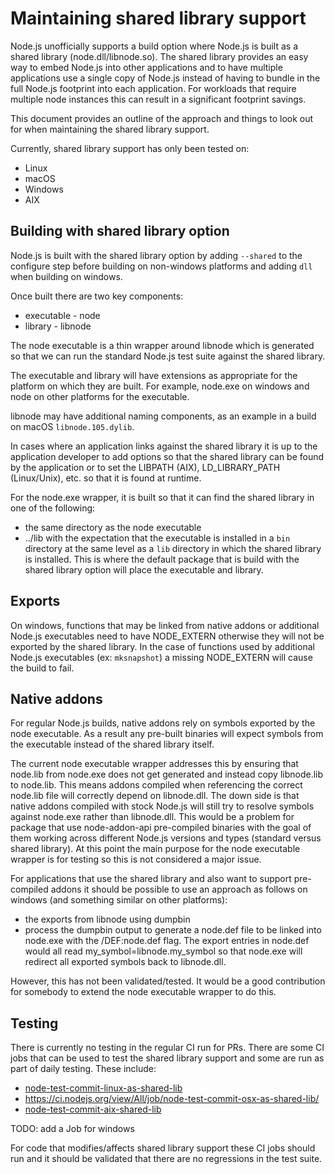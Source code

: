 # Maintaining shared library support

Node.js unofficially supports a build option where Node.js is built as
a shared library (node.dll/libnode.so). The shared library provides
an easy way to embed Node.js into other applications and to
have multiple applications use a single copy of Node.js instead
of having to bundle in the full Node.js footprint into each application.
For workloads that require multiple node instances this can result
in a significant footprint savings.

This document provides an outline of the approach and things to look
out for when maintaining the shared library support.

Currently, shared library support has only been tested on:

* Linux
* macOS
* Windows
* AIX

## Building with shared library option

Node.js is built with the shared library option by adding `--shared`
to the configure step before building on non-windows platforms
and adding `dll` when building on windows.

Once built there are two key components:

* executable - node
* library - libnode

The node executable is a thin wrapper around libnode which is
generated so that we can run the standard Node.js test suite
against the shared library.

The executable and library will have extensions as appropriate
for the platform on which they are built. For
example, node.exe on windows and node on other platforms for
the executable.

libnode may have additional naming components, as an example
in a build on macOS `libnode.105.dylib`.

In cases where an application links against the shared
library it is up to the application developer to add options
so that the shared library can be found by the application or
to set the LIBPATH (AIX), LD\_LIBRARY\_PATH (Linux/Unix), etc.
so that it is found at runtime.

For the node.exe wrapper, it is built so that it can
find the shared library in one of the following:

* the same directory as the node executable
* ../lib with the expectation that the executable is
  installed in a `bin` directory at the same level
  as a `lib` directory in which the shared library is
  installed. This is where the default package that
  is build with the shared library option will
  place the executable and library.

## Exports

On windows, functions that may be linked from native
addons or additional Node.js executables need to have
NODE\_EXTERN otherwise they will not be exported by
the shared library. In the case of functions used
by additional Node.js executables (ex: `mksnapshot`)
a missing NODE\_EXTERN will cause the build to fail.

## Native addons

For regular Node.js builds, native addons rely on symbols
exported by the node executable. As a result any
pre-built binaries will expect symbols from the executable
instead of the shared library itself.

The current node executable wrapper addresses this by
ensuring that node.lib from node.exe does not get generated
and instead copy libnode.lib to node.lib. This means addons
compiled when referencing the correct node.lib file will correctly
depend on libnode.dll. The down side is that native addons compiled
with stock Node.js will still try to resolve symbols against
node.exe rather than libnode.dll. This would be a problem for
package that use node-addon-api pre-compiled binaries with the
goal of them working across different Node.js versions and
types (standard versus shared library). At this point the
main purpose for the node executable wrapper is for testing
so this is not considered a major issue.

For applications that use the shared library and also
want to support pre-compiled addons it should be possible
to use an approach as follows on windows (and something similar
on other platforms):

* the exports from libnode using dumpbin
* process the dumpbin output to generate a node.def file to be linked
  into node.exe with the /DEF:node.def flag.
  The export entries in node.def would all read my\_symbol=libnode.my\_symbol
  so that node.exe will redirect all exported symbols back to libnode.dll.

However, this has not been validated/tested. It would be
a good contribution for somebody to extend the node executable
wrapper to do this.

## Testing

There is currently no testing in the regular CI run for PRs. There
are some CI jobs that can be used to test the shared library support and
some are run as part of daily testing. These include:

* [node-test-commit-linux-as-shared-lib](https://ci.nodejs.org/view/Node.js%20Daily/job/node-test-commit-linux-as-shared-lib/)
* <https://ci.nodejs.org/view/All/job/node-test-commit-osx-as-shared-lib/>
* [node-test-commit-aix-shared-lib](https://ci.nodejs.org/view/Node.js%20Daily/job/node-test-commit-aix-shared-lib/)

TODO: add a Job for windows

For code that modifies/affects shared library support these CI jobs should
run and it should be validated that there are no regressions in
the test suite.
